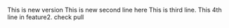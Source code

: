 This is new version
This is new second line here
This is third line.
This 4th line in feature2.
check pull
